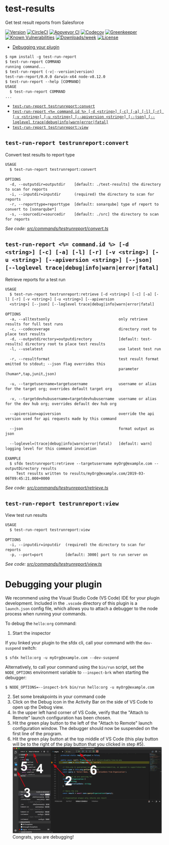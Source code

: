 test-results
============

Get test result reports from Salesforce

[![Version](https://img.shields.io/npm/v/test-results.svg)](https://npmjs.org/package/test-results)
[![CircleCI](https://circleci.com/gh/leboff/test-results/tree/master.svg?style=shield)](https://circleci.com/gh/leboff/test-results/tree/master)
[![Appveyor CI](https://ci.appveyor.com/api/projects/status/github/leboff/test-results?branch=master&svg=true)](https://ci.appveyor.com/project/heroku/test-results/branch/master)
[![Codecov](https://codecov.io/gh/leboff/test-results/branch/master/graph/badge.svg)](https://codecov.io/gh/leboff/test-results)
[![Greenkeeper](https://badges.greenkeeper.io/leboff/test-results.svg)](https://greenkeeper.io/)
[![Known Vulnerabilities](https://snyk.io/test/github/leboff/test-results/badge.svg)](https://snyk.io/test/github/leboff/test-results)
[![Downloads/week](https://img.shields.io/npm/dw/test-results.svg)](https://npmjs.org/package/test-results)
[![License](https://img.shields.io/npm/l/test-results.svg)](https://github.com/leboff/test-results/blob/master/package.json)

<!-- toc -->
* [Debugging your plugin](#debugging-your-plugin)
<!-- tocstop -->
<!-- install -->
<!-- usage -->
```sh-session
$ npm install -g test-run-report
$ test-run-report COMMAND
running command...
$ test-run-report (-v|--version|version)
test-run-report/0.0.0 darwin-x64 node-v8.12.0
$ test-run-report --help [COMMAND]
USAGE
  $ test-run-report COMMAND
...
```
<!-- usagestop -->
<!-- commands -->
* [`test-run-report testrunreport:convert`](#test-run-report-testrunreportconvert)
* [`test-run-report <%= command.id %> [-d <string>] [-c] [-a] [-l] [-r] [-v <string>] [-u <string>] [--apiversion <string>] [--json] [--loglevel trace|debug|info|warn|error|fatal]`](#test-run-report--commandid---d-string--c--a--l--r--v-string--u-string---apiversion-string---json---loglevel-tracedebuginfowarnerrorfatal)
* [`test-run-report testrunreport:view`](#test-run-report-testrunreportview)

## `test-run-report testrunreport:convert`

Convert test results to report type

```
USAGE
  $ test-run-report testrunreport:convert

OPTIONS
  -d, --outputdir=outputdir    [default: ./test-results] the directory to scan for reports
  -i, --inputdir=inputdir      (required) the directory to scan for reports
  -r, --reporttype=reporttype  [default: sonarqube] type of report to convert to [sonarqube*]
  -s, --sourcedir=sourcedir    [default: ./src] the directory to scan for reports
```

_See code: [src/commands/testrunreport/convert.ts](https://github.com/leboff/test-run-report/blob/v0.0.0/src/commands/testrunreport/convert.ts)_

## `test-run-report <%= command.id %> [-d <string>] [-c] [-a] [-l] [-r] [-v <string>] [-u <string>] [--apiversion <string>] [--json] [--loglevel trace|debug|info|warn|error|fatal]`

Retrieve reports for a test run

```
USAGE
  $ test-run-report testrunreport:retrieve [-d <string>] [-c] [-a] [-l] [-r] [-v <string>] [-u <string>] [--apiversion 
  <string>] [--json] [--loglevel trace|debug|info|warn|error|fatal]

OPTIONS
  -a, --alltestsonly                               only retrieve results for full test runs
  -c, --codecoverage                               directory root to place test results
  -d, --outputdirectory=outputdirectory            [default: test-results] directory root to place test results
  -l, --uselatest                                  use latest test run

  -r, --resultformat                               test result format emitted to stdout; --json flag overrides this
                                                   parameter (human*,tap,junit,json)

  -u, --targetusername=targetusername              username or alias for the target org; overrides default target org

  -v, --targetdevhubusername=targetdevhubusername  username or alias for the dev hub org; overrides default dev hub org

  --apiversion=apiversion                          override the api version used for api requests made by this command

  --json                                           format output as json

  --loglevel=(trace|debug|info|warn|error|fatal)   [default: warn] logging level for this command invocation

EXAMPLE
  $ sfdx testrunreport:retrieve --targetusername myOrg@example.com --outputDirectory results
     Test results written to results/myOrg@example.com/2019-03-06T09:45:21.000+0000
```

_See code: [src/commands/testrunreport/retrieve.ts](https://github.com/leboff/test-run-report/blob/v0.0.0/src/commands/testrunreport/retrieve.ts)_

## `test-run-report testrunreport:view`

View test run results

```
USAGE
  $ test-run-report testrunreport:view

OPTIONS
  -i, --inputdir=inputdir  (required) the directory to scan for reports
  -p, --port=port          [default: 3000] port to run server on
```

_See code: [src/commands/testrunreport/view.ts](https://github.com/leboff/test-run-report/blob/v0.0.0/src/commands/testrunreport/view.ts)_
<!-- commandsstop -->
<!-- debugging-your-plugin -->
# Debugging your plugin
We recommend using the Visual Studio Code (VS Code) IDE for your plugin development. Included in the `.vscode` directory of this plugin is a `launch.json` config file, which allows you to attach a debugger to the node process when running your commands.

To debug the `hello:org` command: 
1. Start the inspector
  
If you linked your plugin to the sfdx cli, call your command with the `dev-suspend` switch: 
```sh-session
$ sfdx hello:org -u myOrg@example.com --dev-suspend
```
  
Alternatively, to call your command using the `bin/run` script, set the `NODE_OPTIONS` environment variable to `--inspect-brk` when starting the debugger:
```sh-session
$ NODE_OPTIONS=--inspect-brk bin/run hello:org -u myOrg@example.com
```

2. Set some breakpoints in your command code
3. Click on the Debug icon in the Activity Bar on the side of VS Code to open up the Debug view.
4. In the upper left hand corner of VS Code, verify that the "Attach to Remote" launch configuration has been chosen.
5. Hit the green play button to the left of the "Attach to Remote" launch configuration window. The debugger should now be suspended on the first line of the program. 
6. Hit the green play button at the top middle of VS Code (this play button will be to the right of the play button that you clicked in step #5).
<br><img src=".images/vscodeScreenshot.png" width="480" height="278"><br>
Congrats, you are debugging!
